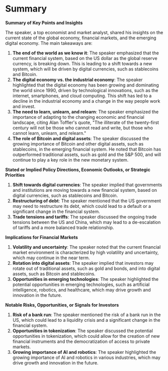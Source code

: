 # Summary

**Summary of Key Points and Insights**

The speaker, a top economist and market analyst, shared his insights on the current state of the global economy, financial markets, and the emerging digital economy. The main takeaways are:

1. **The end of the world as we know it**: The speaker emphasized that the current financial system, based on the US dollar as the global reserve currency, is breaking down. This is leading to a shift towards a new system, which will be driven by digital currencies, such as stablecoins and Bitcoin.
2. **The digital economy vs. the industrial economy**: The speaker highlighted that the digital economy has been growing and dominating the world since 1990, driven by technological innovations, such as the internet, smartphones, and cloud computing. This shift has led to a decline in the industrial economy and a change in the way people work and invest.
3. **The need to learn, unlearn, and relearn**: The speaker emphasized the importance of adapting to the changing economic and financial landscape, citing Alan Toffler's quote, "The illiterate of the twenty-first century will not be those who cannot read and write, but those who cannot learn, unlearn, and relearn."
4. **The role of Bitcoin and digital assets**: The speaker discussed the growing importance of Bitcoin and other digital assets, such as stablecoins, in the emerging financial system. He noted that Bitcoin has outperformed traditional assets, such as gold and the S&P 500, and will continue to play a key role in the new monetary system.

**Stated or Implied Policy Directions, Economic Outlooks, or Strategic Priorities**

1. **Shift towards digital currencies**: The speaker implied that governments and institutions are moving towards a new financial system, based on digital currencies, such as stablecoins and Bitcoin.
2. **Restructuring of debt**: The speaker mentioned that the US government may need to restructure its debt, which could lead to a default or a significant change in the financial system.
3. **Trade tensions and tariffs**: The speaker discussed the ongoing trade tensions between the US and China, which may lead to a de-escalation of tariffs and a more balanced trade relationship.

**Implications for Financial Markets**

1. **Volatility and uncertainty**: The speaker noted that the current financial market environment is characterized by high volatility and uncertainty, which may continue in the near term.
2. **Rotation into digital assets**: The speaker implied that investors may rotate out of traditional assets, such as gold and bonds, and into digital assets, such as Bitcoin and stablecoins.
3. **Opportunities in emerging technologies**: The speaker highlighted the potential opportunities in emerging technologies, such as artificial intelligence, robotics, and healthcare, which may drive growth and innovation in the future.

**Notable Risks, Opportunities, or Signals for Investors**

1. **Risk of a bank run**: The speaker mentioned the risk of a bank run in the US, which could lead to a liquidity crisis and a significant change in the financial system.
2. **Opportunities in tokenization**: The speaker discussed the potential opportunities in tokenization, which could allow for the creation of new financial instruments and the democratization of access to private markets.
3. **Growing importance of AI and robotics**: The speaker highlighted the growing importance of AI and robotics in various industries, which may drive growth and innovation in the future.
